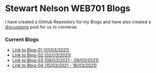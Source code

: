 # Stewart Nelson WEB701 Blogs

I have created a GitHub Repository for my Blogs and have also created a [discussions](https://github.com/StewartNZ/WEB701-Blogs/discussions/1) post for us to converse.

### Current Blogs

-   [Link to Blog-01 (01/03/2021)](https://stewartnz.github.io/WEB701-Blogs/Blogs/Blog-01)
-   [Link to Blog-02 (02/03/2021)](https://stewartnz.github.io/WEB701-Blogs/Blogs/Blog-02)
-   [Link to Blog-03 (08/03/2021 - 09/03/2021)](https://stewartnz.github.io/WEB701-Blogs/Blogs/Blog-03)
-   [Link to Blog-04 (15/03/2021 - 16/03/2021)](https://stewartnz.github.io/WEB701-Blogs/Blogs/Blog-04)
